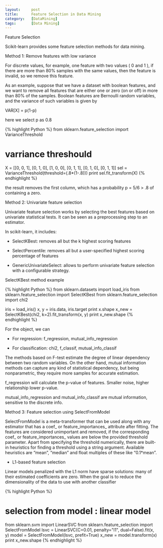 ```yaml
---
layout:     post
title:      Feature Selection in Data Mining 
category:   [DataMining] 
tags:       [Data Mining]
---
```


Feature Selection

Scikit-learn provides some feature selection methods for data mining.

Method 1: Remove features with low variance

For discrete values, for example, one feature with two values ( 0 and 1 ), if there are more than 80% samples with the same values, then the feature is invalid, so we remove this feature.

As an example, suppose that we have a dataset with boolean features, and we want to remove all features that are either one or zero (on or off) in more than 80% of the samples. Boolean features are Bernoulli random variables, and the variance of such variables is given by

VAR[X] = p(1-p)

here we select p as 0.8

{% highlight Python %}
from sklearn.feature_selection import VarianceThreshold

# varriance threshould
X = [[0, 0, 1], [0, 1, 0], [1, 0, 0], [0, 1, 1], [0, 1, 0], [0, 1, 1]]
sel = VarianceThreshold(threshold=(.8*(1-.8)))
print sel.fit_transform(X)
{% endhighlight %}

the result removes the first column, which has a probability p = 5/6 > .8 of containing a zero.

Method 2: Univariate feature selection

Univariate feature selection works by selecting the best features based on univariate statistical tests. It can be seen as a preprocessing step to an estimator. 

In scikit-learn, it includes:

* SelectKBest: removes all but the k highest scoring features

* SelectPercentile: removes all but a user-specified highest scoring percentage of features

* GenericUnivariateSelect: allows to perform univariate feature selection with a configurable strategy. 

SelectKBest method example

{% highlight Python %}
from sklearn.datasets import load_iris
from sklearn.feature_selection import SelectKBest
from sklearn.feature_selection import chi2

iris = load_iris()
x, y = iris.data, iris.target
print x.shape
x_new = SelectKBest(chi2, k=2).fit_transform(x, y)
print x_new.shape
{% endhighlight %}

For the object, we can 

* For regression: f_regression, mutual_info_regression

* For classification: chi2, f_classif, mutual_info_classif

The methods based on F-test estimate the degree of linear dependency between two random variables. On the other hand, mutual information methods can capture any kind of statistical dependency, but being nonparametric, they require more samples for accurate estimation.

f_regression will calculate the p-value of features. Smaller noise, higher relationship lower p-value.

mutual_info_regression and mutual_info_classif are mutual information, sensitive to the discrete info.

Method 3: Feature selection using SelectFromModel

SelectFromModel is a meta-transformer that can be used along with any estimator that has a coef_ or feature_importances_ attribute after fitting. The features are considered unimportant and removed, if the corresponding coef_ or feature_importances_ values are below the provided threshold parameter. Apart from specifying the threshold numerically, there are built-in heuristics for finding a threshold using a string argument. Available heuristics are “mean”, “median” and float multiples of these like “0.1*mean”.

* L1-based feature selection

Linear models penalized with the L1 norm have sparse solutions: many of their estimated coefficients are zero. When the goal is to reduce the dimensionality of the data to use with another classifier

{% highlight Python %}
# selection from model : linear model
from sklearn.svm import LinearSVC
from sklearn.feature_selection import SelectFromModel
lsvc = LinearSVC(C=0.01, penalty="l1", dual=False).fit(x, y)
model = SelectFromModel(lsvc, prefit=True)
x_new = model.transform(x)
print x_new.shape
{% endhighlight %}
